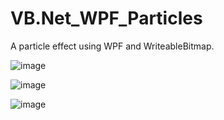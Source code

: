 # VB.Net_WPF_Particles
A particle effect using WPF and WriteableBitmap.

![image](https://user-images.githubusercontent.com/1586332/126333836-d2a5e8a9-d9d3-42fa-95b6-4a69ef7e9925.png)

![image](https://user-images.githubusercontent.com/1586332/126333856-771bddc5-7c26-4cd8-8e19-7682504f179b.png)

![image](https://user-images.githubusercontent.com/1586332/126333868-193935cd-7cd2-4806-b726-7e3dc145be24.png)
